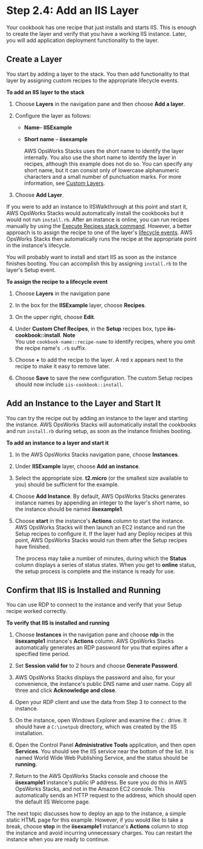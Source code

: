 # Step 2\.4: Add an IIS Layer<a name="gettingstarted-windows-iis-layer"></a>

Your cookbook has one recipe that just installs and starts IIS\. This is enough to create the layer and verify that you have a working IIS instance\. Later, you will add application deployment functionality to the layer\.

## Create a Layer<a name="w4ab1c11c39c15c21c21b5"></a>

You start by adding a layer to the stack\. You then add functionality to that layer by assigning custom recipes to the appropriate lifecycle events\.

**To add an IIS layer to the stack**

1. Choose **Layers** in the navigation pane and then choose **Add a layer**\.

1. Configure the layer as follows:
   + **Name**– **IISExample** 
   + **Short name** – **iisexample**

     AWS OpsWorks Stacks uses the short name to identify the layer internally\. You also use the short name to identify the layer in recipes, although this example does not do so\. You can specify any short name, but it can consist only of lowercase alphanumeric characters and a small number of punctuation marks\. For more information, see [Custom Layers](workinglayers-custom.md)\.

1. Choose **Add Layer**\.

If you were to add an instance to IISWalkthrough at this point and start it, AWS OpsWorks Stacks would automatically install the cookbooks but it would not run `install.rb`\. After an instance is online, you can run recipes manually by using the [Execute Recipes stack command](workingstacks-commands.md)\. However, a better approach is to assign the recipe to one of the layer's [lifecycle events](workingcookbook-events.md)\. AWS OpsWorks Stacks then automatically runs the recipe at the appropriate point in the instance's lifecycle\.

You will probably want to install and start IIS as soon as the instance finishes booting\. You can accomplish this by assigning `install.rb` to the layer's Setup event\.

**To assign the recipe to a lifecycle event**

1. Choose **Layers** in the navigation pane

1. In the box for the **IISExample** layer, choose **Recipes**\.

1. On the upper right, choose **Edit**\.

1. Under **Custom Chef Recipes**, in the **Setup** recipes box, type **iis\-cookbook::install**\. 
**Note**  
You use `cookbook-name::recipe-name` to identify recipes, where you omit the recipe name's `.rb` suffix\.

1. Choose **\+** to add the recipe to the layer\. A red x appears next to the recipe to make it easy to remove later\.

1. Choose **Save** to save the new configuration\. The custom Setup recipes should now include `iis-cookbook::install`\.

## Add an Instance to the Layer and Start It<a name="w4ab1c11c39c15c21c21b7"></a>

You can try the recipe out by adding an instance to the layer and starting the instance\. AWS OpsWorks Stacks will automatically install the cookbooks and run `install.rb` during setup, as soon as the instance finishes booting\.

**To add an instance to a layer and start it**

1. In the AWS OpsWorks Stacks navigation pane, choose **Instances**\.

1. Under **IISExample** layer, choose **Add an instance**\. 

1. Select the appropriate size\. **t2\.micro** \(or the smallest size available to you\) should be sufficient for the example\.

1. Choose **Add Instance**\. By default, AWS OpsWorks Stacks generates instance names by appending an integer to the layer's short name, so the instance should be named **iisexample1**\.

1. Choose **start** in the instance's **Actions** column to start the instance\. AWS OpsWorks Stacks will then launch an EC2 instance and run the Setup recipes to configure it\. If the layer had any Deploy recipes at this point, AWS OpsWorks Stacks would run them after the Setup recipes have finished\.

   The process may take a number of minutes, during which the **Status** column displays a series of status states\. When you get to **online** status, the setup process is complete and the instance is ready for use\.

## Confirm that IIS is Installed and Running<a name="w4ab1c11c39c15c21c21b9"></a>

You can use RDP to connect to the instance and verify that your Setup recipe worked correctly\.

**To verify that IIS is installed and running**

1. Choose **Instances** in the navigation pane and choose **rdp** in the **iisexample1** instance's **Actions** column\. AWS OpsWorks Stacks automatically generates an RDP password for you that expires after a specified time period\.

1. Set **Session valid for** to 2 hours and choose **Generate Password**\.

1. AWS OpsWorks Stacks displays the password and also, for your convenience, the instance's public DNS name and user name\. Copy all three and click **Acknowledge and close**\.

1. Open your RDP client and use the data from Step 3 to connect to the instance\.

1. On the instance, open Windows Explorer and examine the `C:` drive\. It should have a `C:\inetpub` directory, which was created by the IIS installation\.

1. Open the Control Panel **Administrative Tools** application, and then open **Services**\. You should see the IIS service near the bottom of the list\. It is named World Wide Web Publishing Service, and the status should be **running**\.

1. Return to the AWS OpsWorks Stacks console and choose the **iisexample1** instance's public IP address\. Be sure you do this in AWS OpsWorks Stacks, and not in the Amazon EC2 console\. This automatically sends an HTTP request to the address, which should open the default IIS Welcome page\.

The next topic discusses how to deploy an app to the instance, a simple static HTML page for this example\. However, if you would like to take a break, choose **stop** in the **iisexample1** instance's **Actions** column to stop the instance and avoid incurring unnecessary charges\. You can restart the instance when you are ready to continue\.